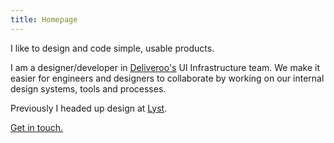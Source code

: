 ```yaml
---
title: Homepage
---
```


I like to design and code simple, usable products.

I am a designer/developer in [Deliveroo's](https://deliveroo.co.uk) UI Infrastructure team. We make it easier for engineers and designers to collaborate by working on our internal design systems, tools and processes.

Previously I headed up design at [Lyst](https://lyst.com).

[Get in touch.](mailto:mathiasvagni@gmail.com)
